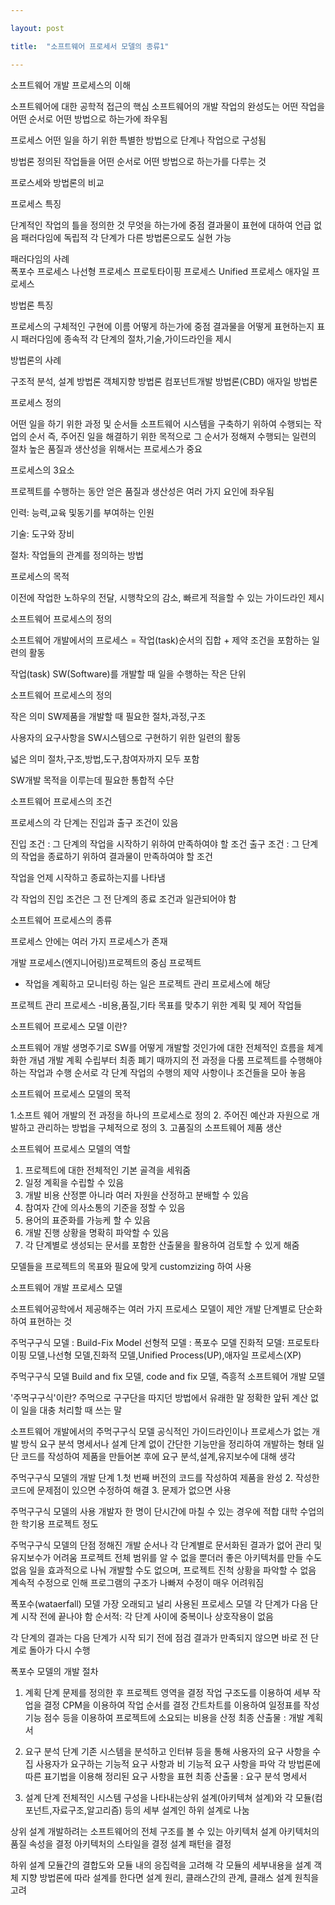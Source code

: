 ```yaml
---

layout: post

title:  "소프트웨어 프로세서 모델의 종류1"

---
```



소프트웨어 개발 프로세스의 이해

소프트웨어에 대한 공학적 접근의 핵심
소프트웨어의 개발 작업의 완성도는 어떤 작업을 어떤 순서로 어떤 방법으로 하는가에 좌우됨

프로세스 어떤 일을 하기 위한 특별한 방법으로 단계나 작업으로 구성됨

방법론 정의된 작업들을 어떤 순서로 어떤 방법으로 하는가를 다루는 것

프로스세와 방법론의 비교

프로세스 특징 

단계적인 작업의 틀을 정의한 것
무엇을 하는가에 중점
결과물이 표현에 대하여 언급 없음
패러다임에 독립적
각 단계가 다른 방법론으로도 실현 가능

패러다임의 사례  
폭포수 프로세스
나선형 프로세스
프로토타이핑 프로세스
Unified 프로세스
애자일 프로세스 

방법론 특징

프로세스의 구체적인 구현에 이름
어떻게 하는가에 중점
결과물을 어떻게 표현하는지 표시
패러다임에 종속적
각 단계의 절차,기술,가이드라인을 제시

방법론의 사례

구조적 분석, 설계 방법론
객체지향 방법론
컴포넌트개발 방법론(CBD)
애자일 방법론

프로세스 정의

어떤 일을 하기 위한 과정 및 순서들
소프트웨어 시스템을 구축하기 위하여 수행되는 작업의 순서
즉, 주어진 일을 해결하기 위한 목적으로 그 순서가 정해져 수행되는 일련의 절차
높은 품질과 생산성을 위해서는 프로세스가 중요

프로세스의 3요소

프로젝트를 수행하는 동안 얻은 품질과 생산성은 여러 가지 요인에 좌우됨

인력: 능력,교육 및동기를 부여하는 인원

기술: 도구와 장비

절차: 작업들의 관계를 정의하는 방법

프로세스의 목적

이전에 작업한 노하우의 전달, 시행착오의 감소, 빠르게 적을할 수 있는 가이드라인 제시

소프트웨어 프로세스의 정의

소프트웨어 개발에서의 프로세스 = 작업(task)순서의 집합 + 제약 조건을 포함하는 일련의 활동

작업(task)
SW(Software)를 개발할 때 일을 수행하는 작은 단위

소프트웨어 프로세스의 정의

작은 의미 
SW제품을 개발할 때 필요한 절차,과정,구조

사용자의 요구사항을 SW시스템으로 구현하기 위한 일련의 활동

넓은 의미
절차,구조,방법,도구,참여자까지 모두 포함

SW개발 목적을 이루는데 필요한 통합적 수단

소프트웨어 프로세스의 조건

프로세스의 각 단계는 진입과 출구 조건이 있음

진입 조건 : 그 단계의 작업을 시작하기 위하여 만족하여야 할 조건
출구 조건 : 그 단계의 작업을 종료하기 위하여 결과물이 만족하여야 할 조건

작업을 언제 시작하고 종료하는지를 나타냄

각 작업의 진입 조건은 그 전 단계의 종료 조건과 일관되어야 함

소프트웨어 프로세스의 종류 

프로세스 안에는 여러 가지 프로세스가 존재

개발 프로세스(엔지니어링)프로젝트의 중심 프로젝트
- 작업을 계획하고 모니터링 하는 일은 프로젝트 관리 프로세스에 해당

프로젝트 관리 프로세스
-비용,품질,기타 목표를 맞추기 위한 계획 및 제어 작업들

소프트웨어 프로세스 모델 이란?

소프트웨어 개발 생명주기로 SW를 어떻게 개발할 것인가에 대한 전체적인 흐름을 체계화한 개념
개발 계획 수립부터 최종 폐기 때까지의 전 과정을 다룸
프로젝트를 수행해야 하는 작업과 수행 순서로 각 단계 작업의 수행의 제약 사항이나 
조건들을 모아 놓음

소프트웨어 프로세스 모델의 목적

1.소프트 웨어 개발의 전 과정을 하나의 프로세스로 정의
2. 주어진 예산과 자원으로 개발하고 관리하는 방법을 구체적으로 정의
3. 고품질의 소프트웨어 제품 생산

소프트웨어 프로세스 모델의 역할

1. 프로젝트에 대한 전체적인 기본 골격을 세워줌
2. 일정 계획을 수립할 수 있음
3. 개발 비용 산정뿐 아니라 여러 자원을 산정하고 분배할 수 있음
4. 참여자 간에 의사소통의 기준을 정할 수 있음
5. 용어의 표준화를 가능케 할 수 있음
6. 개발 진행 상황을 명확히 파악할 수 있음
7. 각 단계별로 생성되는 문서를 포함한 산출물을 활용하여 검토할 수 있게 해줌

모델들을 프로젝트의 목표와 필요에 맞게 customzizing 하여 사용

소프트웨어 개발 프로세스 모델

소프트웨어공학에서 제공해주는 여러 가지 프로세스 모델이 제안
개발 단계별로 단순화하여 표현하는 것 

주먹구구식 모델 : Build-Fix Model 
선형적 모델 : 폭포수 모델
진화적 모델: 프로토타이핑 모델,나선형 모델,진화적 모델,Unified Process(UP),애자일 프로세스(XP)

주먹구구식 모델
Build and fix 모델, code and fix 모델, 즉흥적 소프트웨어 개발 모델

'주먹구구식'이란?
주먹으로 구구단을 따지던 방법에서 유래한 말
정확한 앞뒤 계산 없이 일을 대충 처리할 때 쓰는 말

소프트웨어 개발에서의 주먹구구식 모델
공식적인 가이드라인이나 프로세스가 없는 개발 방식
요구 분석 명세서나 설계 단계 없이 간단한 기능만을 정리하여 개발하는 형태
일단 코드를 작성하여 제품을 만들어본 후에 요구 분석,설계,유지보수에 대해 생각

주먹구구식 모델의 개발 단계
1.첫 번째 버전의 코드를 작성하여 제품을 완성
2. 작성한 코드에 문제점이 있으면 수정하여 해결
3. 문제가 없으면 사용

주먹구구식 모델의 사용
개발자 한 명이 단시간에 마칠 수 있는 경우에 적합
대학 수업의 한 학기용 프로젝트 정도

주먹구구식 모델의 단점
정해진 개발 순서나 각 단계별로 문서화된 결과가 없어 관리 및 유지보수가 어려움
프로젝트 전체 범위를 알 수 없을 뿐더러 좋은 아키텍처를 만들 수도 없음
일을 효과적으로 나눠 개발할 수도 없으며, 프로젝트 진척 상황을 파악할 수 없음
계속적 수정으로 인해 프로그램의 구조가 나빠져 수정이 매우 어려워짐

폭포수(wataerfall) 모델
가장 오래되고 널리 사용된 프로세스 모델
각 단계가 다음 단계 시작 전에 끝나야 함
순서적: 각 단계 사이에 중복이나 상호작용이 없음

각 단계의 결과는 다음 단계가 시작 되기 전에 점검
결과가 만족되지 않으면 바로 전 단계로 돌아가 다시 수행

폭포수 모델의 개발 절차

1. 계획 단계
문제를 정의한 후 프로젝트 영역을 결정
작업 구조도를 이용하여 세부 작업을 결정
CPM을 이용하여 작업 순서를 결정
간트차트를 이용하여 일정표를 작성
기능 점수 등을 이용하여 프로젝트에 소요되는 비용을 산정
최종 산출물 : 개발 계획서

2. 요구 분석 단계
기존 시스템을 분석하고 인터뷰 등을 통해 사용자의 요구 사항을 수집
사용자가 요구하는 기능적 요구 사항과 비 기능적 요구 사항을 파악
각 방법론에 따른 표기법을 이용해 정리된 요구 사항을 표현
최종 산출물 : 요구 분석 명세서

3. 설계 단계
전체적인 시스템 구성을 나타내는상위 설계(아키텍쳐 설계)와 각 모듈(컴포넌트,자료구조,알고리즘)
등의 세부 설계인 하위 설계로 나눔

상위 설계
개발하려는 소프트웨어의 전체 구조를 볼 수 있는 아키텍처 설계
아키텍처의 품질 속성을 결정
아키텍처의 스타일을 결정
설계 패턴을 결정

하위 설계
모듈간의 결합도와 모듈 내의 응집력을 고려해 각 모듈의 세부내용을 설계
객체 지향 방법론에 따라 설계를 한다면 설계 원리, 클래스간의 관계, 클래스 설계 원칙을 고려
